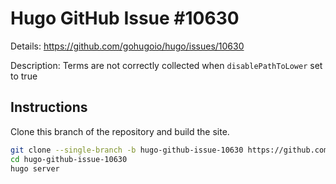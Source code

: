 # Hugo GitHub Issue #10630

Details: <https://github.com/gohugoio/hugo/issues/10630>

Description: Terms are not correctly collected when `disablePathToLower` set to true

## Instructions

Clone this branch of the repository and build the site.

```bash
git clone --single-branch -b hugo-github-issue-10630 https://github.com/jmooring/hugo-testing hugo-github-issue-10630
cd hugo-github-issue-10630
hugo server
```
